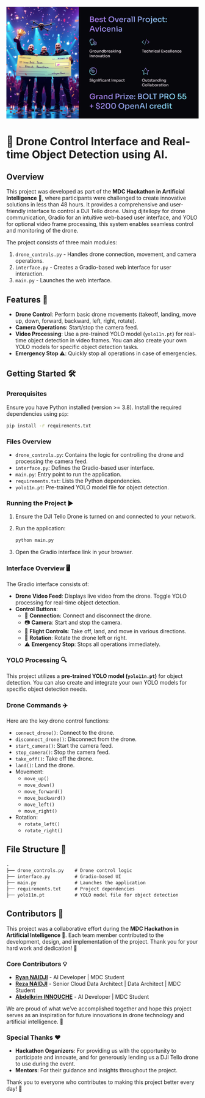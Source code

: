 ![** 🏆 BEST OVERALL PROJECT AWARD**](hackathon_mdc.png)

# 🚁 Drone Control Interface and Real-time Object Detection using AI.

## Overview

This project was developed as part of the **MDC Hackathon in Artificial Intelligence** 🧠, where participants were challenged to create innovative solutions in less than 48 hours. It provides a comprehensive and user-friendly interface to control a DJI Tello drone. Using djitellopy for drone communication, Gradio for an intuitive web-based user interface, and YOLO for optional video frame processing, this system enables seamless control and monitoring of the drone.


The project consists of three main modules:
1. `drone_controls.py` - Handles drone connection, movement, and camera operations.
2. `interface.py` - Creates a Gradio-based web interface for user interaction.
3. `main.py` - Launches the web interface.

## Features 🚀

- **Drone Control**: Perform basic drone movements (takeoff, landing, move up, down, forward, backward, left, right, rotate).
- **Camera Operations**: Start/stop the camera feed.
- **Video Processing**: Use a pre-trained YOLO model (`yolo11n.pt`) for real-time object detection in video frames. You can also create your own YOLO models for specific object detection tasks.
- **Emergency Stop ⚠️**: Quickly stop all operations in case of emergencies.

## Getting Started 🛠️

### Prerequisites

Ensure you have Python installed (version >= 3.8). Install the required dependencies using `pip`:

```bash
pip install -r requirements.txt
```

### Files Overview

- `drone_controls.py`: Contains the logic for controlling the drone and processing the camera feed.
- `interface.py`: Defines the Gradio-based user interface.
- `main.py`: Entry point to run the application.
- `requirements.txt`: Lists the Python dependencies.
- `yolo11n.pt`: Pre-trained YOLO model file for object detection.

### Running the Project ▶️

1. Ensure the DJI Tello Drone is turned on and connected to your network.
2. Run the application:

   ```bash
   python main.py
   ```

3. Open the Gradio interface link in your browser.

### Interface Overview 🖥️

The Gradio interface consists of:
- **Drone Video Feed**: Displays live video from the drone. Toggle YOLO processing for real-time object detection.
- **Control Buttons**:
  - 🔌 **Connection**: Connect and disconnect the drone.
  - 📷 **Camera**: Start and stop the camera.
  - 🚁 **Flight Controls**: Take off, land, and move in various directions.
  - 🔄 **Rotation**: Rotate the drone left or right.
  - ⚠️ **Emergency Stop**: Stops all operations immediately.

### YOLO Processing 🔍

This project utilizes a **pre-trained YOLO model (`yolo11n.pt`)** for object detection. You can also create and integrate your own YOLO models for specific object detection needs.

### Drone Commands ✈️

Here are the key drone control functions:

- `connect_drone()`: Connect to the drone.
- `disconnect_drone()`: Disconnect from the drone.
- `start_camera()`: Start the camera feed.
- `stop_camera()`: Stop the camera feed.
- `take_off()`: Take off the drone.
- `land()`: Land the drone.
- Movement:
  - `move_up()`
  - `move_down()`
  - `move_forward()`
  - `move_backward()`
  - `move_left()`
  - `move_right()`
- Rotation:
  - `rotate_left()`
  - `rotate_right()`

## File Structure 📂

```plaintext
.
├── drone_controls.py    # Drone control logic
├── interface.py         # Gradio-based UI
├── main.py              # Launches the application
├── requirements.txt     # Project dependencies
├── yolo11n.pt           # YOLO model file for object detection
```

## Contributors 🤝

This project was a collaborative effort during the **MDC Hackathon in Artificial Intelligence 🧠**. Each team member contributed to the development, design, and implementation of the project. Thank you for your hard work and dedication! 🎉

### Core Contributors 💡

- **[Ryan NAIDJI](https://www.linkedin.com/in/ryannaidji/)**  - AI Developer | MDC Student
- **[Reza NAIDJI](https://www.linkedin.com/in/reza-naidji/)** - Senior Cloud Data Architect | Data Architect | MDC Student
- **[Abdelkrim INNOUCHE](https://www.linkedin.com/in/abdelkriminnouche/)** - AI Developer | MDC Student


We are proud of what we’ve accomplished together and hope this project serves as an inspiration for future innovations in drone technology and artificial intelligence. 🚀

### Special Thanks ❤️

- **Hackathon Organizers**: For providing us with the opportunity to participate and innovate, and for generously lending us a DJI Tello drone to use during the event.
- **Mentors**: For their guidance and insights throughout the project.

Thank you to everyone who contributes to making this project better every day! 🌟



